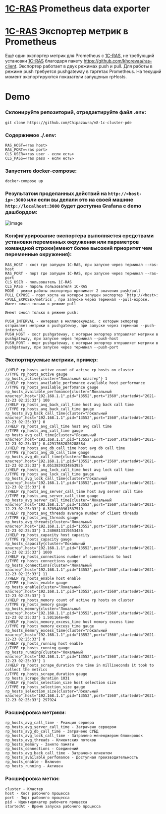 [1C-RAS](https://infostart.ru/1c/articles/810752/) Prometheus data exporter
========
[1C-RAS](https://infostart.ru/1c/articles/810752/) Экспортер метрик в Prometheus 
========
Ещё один экспортер метрик для Prometheus с [1C-RAS](https://infostart.ru/1c/articles/810752/), не требующий установки [1C-RAS](https://infostart.ru/1c/articles/810752/) благодаря пакету https://github.com/khorevaa/ras-client.
Экспортер работает в двух режимах push и pull.
Для работы в режиме push требуется pushgateway в таргетах Prometheus. 
На текущий момент экспортируются показатели запущеных rpHosts.

Demo
========
### Склонируйте репозиторий, отредактируйте файл .env:
```
git clone https://github.com/Chipazawra/v8-1c-cluster-pde
```
### Содержимое ./.env:
```
RAS_HOST=<ras host>
RAS_PORT=<ras port>
CLS_USER=<ras user - если есть>
CLS_PASS=<ras pass - если есть>
```
### Запустите docker-compose:
```
docker-compose up
```

### Результатом проделанных действий на `http://<host-ip>:3000` или если вы делали это на своей машине `http://localhost:3000` будет доступна Grafana c demo дашбордом:

![image](https://user-images.githubusercontent.com/18016416/147658562-322a2f01-61d7-496a-a256-57d11ae6beae.png)

### Конфигурирование экспортера выполняется средствами установки переменных окружения или параметров командной строки(имеют более высокий приоритет чем переменные окружения):
```
RAS_HOST - хост где запущен 1С-RAS, при запуске через терминал --ras-host
RAS_PORT - порт где запущен 1С-RAS, при запуске через терминал --ras-port
CLS_USER - пользователь 1С-RAS
CLS_PASS - пароль пользователя 1С-RAS
MODE - режим работы экспортера принимает 2 значения push/pull 
PULL_EXPOSE - порт хоста на котором запущен экспортер `http://<host>:<PULL_EXPOSE>/metrics`, при запуске через терминал --pull-expose. Имеет смысл только в режиме pull

Имеют смысл только в режиме push: 

PUSH_INTERVAL - интервал в миллисекундах, с которым экпортер отправляет метрики в pushgateway, при запуске через терминал --push-interval. 
PUSH_HOST - хост pushgateway, с которым экпортер отправляет метрики в pushgateway, при запуске через терминал --push-host
PUSH_PORT - порт pushgateway, с которым экпортер отправляет метрики в pushgateway, при запуске через терминал --push-port
```


### Экспортируемые метрики, пример:
```
//HELP rp_hosts_active count of active rp hosts on cluster
//TYPE rp_hosts_active gauge
rp_hosts_active{cluster="Локальный кластер"} 1
//HELP rp_hosts_available_perfomance available host performance
//TYPE rp_hosts_available_perfomance gauge
rp_hosts_available_perfomance{cluster="Локальный кластер",host="192.168.1.1",pid="13552",port="1560",startedAt="2021-12-23 02:25:33"} 100
//HELP rp_hosts_avg_back_call_time host avg back call time
//TYPE rp_hosts_avg_back_call_time gauge
rp_hosts_avg_back_call_time{cluster="Локальный кластер",host="192.168.1.1",pid="13552",port="1560",startedAt="2021-12-23 02:25:33"} 0
//HELP rp_hosts_avg_call_time host avg call time
//TYPE rp_hosts_avg_call_time gauge
rp_hosts_avg_call_time{cluster="Локальный кластер",host="192.168.1.1",pid="13552",port="1560",startedAt="2021-12-23 02:25:33"} 0.42917682026288584
//HELP rp_hosts_avg_db_call_time host avg db call time
//TYPE rp_hosts_avg_db_call_time gauge
rp_hosts_avg_db_call_time{cluster="Локальный кластер",host="192.168.1.1",pid="13552",port="1560",startedAt="2021-12-23 02:25:33"} 0.0513839334863925
//HELP rp_hosts_avg_lock_call_time host avg lock call time
//TYPE rp_hosts_avg_lock_call_time gauge
rp_hosts_avg_lock_call_time{cluster="Локальный кластер",host="192.168.1.1",pid="13552",port="1560",startedAt="2021-12-23 02:25:33"} 0
//HELP rp_hosts_avg_server_call_time host avg server call time
//TYPE rp_hosts_avg_server_call_time gauge
rp_hosts_avg_server_call_time{cluster="Локальный кластер",host="192.168.1.1",pid="13552",port="1560",startedAt="2021-12-23 02:25:33"} 0.3705480961587519
//HELP rp_hosts_avg_threads average number of client threads
//TYPE rp_hosts_avg_threads gauge
rp_hosts_avg_threads{cluster="Локальный кластер",host="192.168.1.1",pid="13552",port="1560",startedAt="2021-12-23 02:25:33"} 3.2406813319453436
//HELP rp_hosts_capacity host capacity
//TYPE rp_hosts_capacity gauge
rp_hosts_capacity{cluster="Локальный кластер",host="192.168.1.1",pid="13552",port="1560",startedAt="2021-12-23 02:25:33"} 1000
//HELP rp_hosts_connections number of connections to host
//TYPE rp_hosts_connections gauge
rp_hosts_connections{cluster="Локальный кластер",host="192.168.1.1",pid="13552",port="1560",startedAt="2021-12-23 02:25:33"} 11
//HELP rp_hosts_enable host enable
//TYPE rp_hosts_enable gauge
rp_hosts_enable{cluster="Локальный кластер",host="192.168.1.1",pid="13552",port="1560",startedAt="2021-12-23 02:25:33"} 1
//HELP rp_hosts_memory count of active rp hosts on cluster
//TYPE rp_hosts_memory gauge
rp_hosts_memory{cluster="Локальный кластер",host="192.168.1.1",pid="13552",port="1560",startedAt="2021-12-23 02:25:33"} 1.501164e+06
//HELP rp_hosts_memory_excess_time host memory excess time
//TYPE rp_hosts_memory_excess_time gauge
rp_hosts_memory_excess_time{cluster="Локальный кластер",host="192.168.1.1",pid="13552",port="1560",startedAt="2021-12-23 02:25:33"} 0
//HELP rp_hosts_running host enable
//TYPE rp_hosts_running gauge
rp_hosts_running{cluster="Локальный кластер",host="192.168.1.1",pid="13552",port="1560",startedAt="2021-12-23 02:25:33"} 1
//HELP rp_hosts_scrape_duration the time in milliseconds it took to collect the metrics
//TYPE rp_hosts_scrape_duration gauge
rp_hosts_scrape_duration 1031
//HELP rp_hosts_selection_size host selection size
//TYPE rp_hosts_selection_size gauge
rp_hosts_selection_size{cluster="Локальный кластер",host="192.168.1.1",pid="13552",port="1560",startedAt="2021-12-23 02:25:33"} 297924
```
### Расшифровка метрики:
```
rp_hosts_avg_call_time - Реакция сервера
rp_hosts_avg_server_call_time - Затрачено сервером
rp_hosts_avg_db_call_time - Затрачено СУБД
rp_hosts_avg_lock_call_time - Затрачено мененджером блокировок
rp_hosts_avg_threads - Клиентских потоков
rp_hosts_memory - Занято памяти
rp_hosts_connections - Соединений
rp_hosts_avg_back_call_time - Затрачено клиентом
rp_hosts_available_perfomance - Доступная производительность
rp_hosts_enable - Включен
rp_hosts_running - Активен
```
### Расшифровка метки:
```
сluster - Кластер
host - Хост рабочего процесса
port - Порт рабочего процесса
pid - Идентификатор рабочего процесса
startedAt - Время запуска рабочего процесса
```

